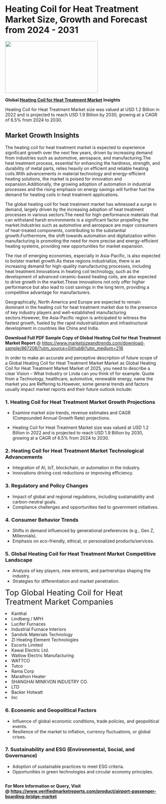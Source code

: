 <H1>Heating Coil for Heat Treatment Market Size, Growth and Forecast from 2024 - 2031</H1><img class="aligncenter size-medium wp-image-584254" src="https://thirdeyenews.in/wp-content/uploads/2024/09/Global-Market-Research-300x168.jpeg" alt="" width="300" height="168" /><p><strong>Global&nbsp;<a href="https://www.marketsizeandtrends.com/download-sample/867208/?utm_source=Github8j?utm_medium=216">Heating Coil for Heat Treatment Market</a> Insights</strong></p><p>Heating Coil for Heat Treatment Market size was valued at USD 1.2 Billion in 2022 and is projected to reach USD 1.9 Billion by 2030, growing at a CAGR of 6.5% from 2024 to 2030.</p><p><h2>Market Growth Insights</h2> <p>The heating coil for heat treatment market is expected to experience significant growth over the next few years, driven by increasing demand from industries such as automotive, aerospace, and manufacturing.The heat treatment process, essential for enhancing the hardness, strength, and durability of metal parts, relies heavily on efficient and reliable heating coils.With advancements in material technology and energy-efficient heating solutions, the market is poised for innovation and expansion.Additionally, the growing adoption of automation in industrial processes and the rising emphasis on energy savings will further fuel the demand for heating coils in heat treatment applications.</p> <p>The global heating coil for heat treatment market has witnessed a surge in demand, largely driven by the increasing adoption of heat treatment processes in various sectors.The need for high-performance materials that can withstand harsh environments is a significant factor propelling the market.Industries such as automotive and aerospace are major consumers of heat-treated components, contributing to the substantial growth.Furthermore, the shift towards automation and digitalization within manufacturing is promoting the need for more precise and energy-efficient heating systems, providing new opportunities for market expansion.</p> <p>The rise of emerging economies, especially in Asia-Pacific, is also expected to bolster market growth.As these regions industrialize, there is an increasing demand for high-quality manufacturing processes, including heat treatment.Innovations in heating coil technology, such as the development of advanced ceramic-based heating coils, are also expected to drive growth in the market.These innovations not only offer higher performance but also lead to cost savings in the long term, providing a competitive advantage for manufacturers.</p> <p>Geographically, North America and Europe are expected to remain dominant in the heating coil for heat treatment market due to the presence of key industry players and well-established manufacturing sectors.However, the Asia-Pacific region is anticipated to witness the fastest growth, fueled by the rapid industrialization and infrastructural development in countries like China and India.</p> <p><span class=""><strong>Download Full PDF Sample Copy of Global Heating Coil for Heat Treatment Market Report</strong> @ <a href="https://www.marketsizeandtrends.com/download-sample/867208/?utm_source=Github8j?utm_medium=216" target="_blank">https://www.marketsizeandtrends.com/download-sample/867208/?utm_source=Github8j?utm_medium=216</a></span></p><p>In order to make an accurate and perceptive description of future scope of a Global&nbsp;Heating Coil for Heat Treatment Market Market as Global&nbsp;Heating Coil for Heat Treatment Market Market of 2025, you need to describe a clear Vision &ndash; What Industry or Linda can you think of for example: Quote from a Technology, healthcare, automotive, renewable energy, name the market you are Reffering to.However, some general trends and factors usually impact market reports and their future outlook include:</p><h3>1.&nbsp;<strong>Heating Coil for Heat Treatment Market Growth Projections</strong></h3><ul><li>Examine market size trends, revenue estimates and CAGR (Compounded Annual Growth Rate) projections.</li><li><p>Heating Coil for Heat Treatment Market size was valued at USD 1.2 Billion in 2022 and is projected to reach USD 1.9 Billion by 2030, growing at a CAGR of 6.5% from 2024 to 2030.</p></li></ul><h3>2.&nbsp;<strong>Heating Coil for Heat Treatment Market Technological Advancements</strong></h3><ul><li>Integration of AI, IoT, blockchain, or automation in the industry.</li><li>Innovations driving cost reductions or improving efficiency.</li></ul><h3>3.&nbsp;<strong>Regulatory and Policy Changes</strong></h3><ul><li>Impact of global and regional regulations, including sustainability and carbon-neutral goals.</li><li>Compliance challenges and opportunities tied to government initiatives.</li></ul><h3>4.&nbsp;<strong>Consumer Behavior Trends</strong></h3><ul><li>Shifts in demand influenced by generational preferences (e.g., Gen Z, Millennials).</li><li>Emphasis on eco-friendly, ethical, or personalized products/services.</li></ul><h3>5.&nbsp;<strong>Global Heating Coil for Heat Treatment Market Competitive Landscape</strong></h3><ul><li>Analysis of key players, new entrants, and partnerships shaping the industry.</li><li>Strategies for differentiation and market penetration.</li></ul><p data-pm-slice="1 1 []"><span style="color: inherit; font-family: inherit; font-size: 25px;">Top Global Heating Coil for Heat Treatment Market Companies</span></p><div class="" data-test-id=""><p><li>Kanthal</li><li> Lindberg / MPH</li><li> Lucifer Furnaces</li><li> Industrial Furnace Interiors</li><li> Sandvik Materials Technology</li><li> ZI Heating Element Technologies</li><li> Escorts Limited</li><li> Kawai Electric Ltd.</li><li> Watlow Electric Manufacturing</li><li> WATTCO</li><li> Tutco</li><li> Rama Corp</li><li> Marathon Heater</li><li> SHANGHAI MINKVON INDUSTRY CO.</li><li> LTD</li><li> Backer Hotwatt</li><li> Inc</li></p></div><h3>6.&nbsp;<strong>Economic and Geopolitical Factors</strong></h3><ul><li>Influence of global economic conditions, trade policies, and geopolitical events.</li><li>Resilience of the market to inflation, currency fluctuations, or global crises.</li></ul><h3>7.&nbsp;<strong>Sustainability and ESG (Environmental, Social, and Governance)</strong></h3><ul><li>Adoption of sustainable practices to meet ESG criteria.</li><li>Opportunities in green technologies and circular economy principles.</li></ul><h2><strong style="font-size: 14px;">For More Information or Query, Visit @&nbsp;</strong><a style="background-color: #ffffff; font-size: 14px;" href="https://www.marketsizeandtrends.com/report/heating-coil-for-heat-treatment-market/" target="_blank">https://www.verifiedmarketreports.com/product/airport-passenger-boarding-bridge-market</a></h2>
